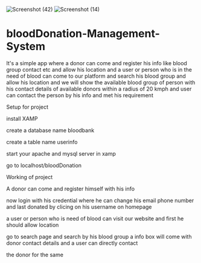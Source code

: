 ![Screenshot (42)](https://user-images.githubusercontent.com/24453166/116808409-3cc4ce00-ab56-11eb-87c7-7216bb77e588.png)
![Screenshot (14)](https://user-images.githubusercontent.com/24453166/116550507-7f976380-a914-11eb-8cd7-d36cebaeeb1c.png)
# bloodDonation-Management-System
It's a simple app where a donor can come and register his info like blood group contact etc and allow his location and a user or person who is in the need of blood 
can come to our platform and search his blood group and allow his location and we will show the available blood group of person with his contact details of available 
donors within a radius of 20 kmph and user can contact the person by his info and met his requirement

Setup for project

install XAMP

create a database name bloodbank

create a table name userinfo 

start your apache and mysql server in xamp 

go to localhost/bloodDonation

Working of project

A donor can come and register himself with his info

now login with his credential where he can change his email phone number and last donated by clicing on his username on homepage

a user or person who is need of blood can visit our website and first he should allow location

go to search page and search by his blood group a info box will come with donor contact details and a user can directly contact 

the donor for the same 
